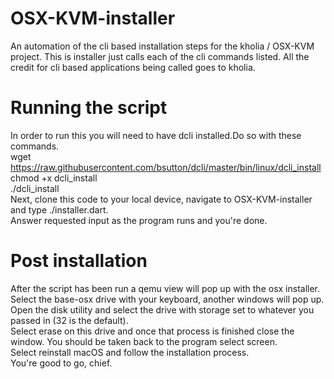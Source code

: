 # OSX-KVM-installer
An automation of the cli based installation steps for the kholia / OSX-KVM project. This is installer just calls each of the cli commands listed. All the credit for cli based applications being called goes to kholia.

# Running the script
In order to run this you will need to have dcli installed.Do so with these commands.  <br>
wget https://raw.githubusercontent.com/bsutton/dcli/master/bin/linux/dcli_install <br>
chmod +x dcli_install <br>
./dcli_install <br>
Next, clone this code to your local device, navigate to OSX-KVM-installer and type ./installer.dart. <br>
Answer requested input as the program runs and you're done.

# Post installation
After the script has been run a qemu view will pop up with the osx installer. <br>
Select the base-osx drive with your keyboard, another windows will pop up. <br>
Open the disk utility and select the drive with storage set to whatever you passed in (32 is the default). <br>
Select erase on this drive and once that process is finished close the window. You should be taken back to the program select screen.<br>
Select reinstall macOS and follow the installation process.<br>
You're good to go, chief.
